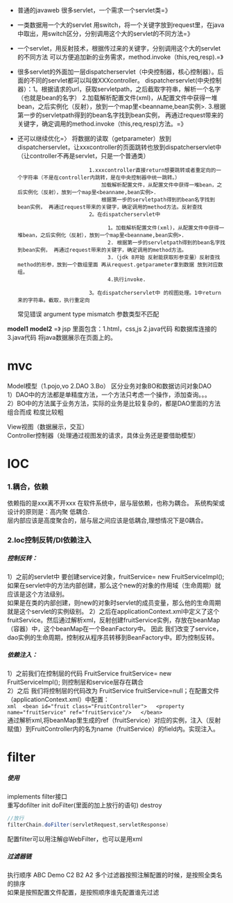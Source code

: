 * 普通的javaweb 很多servlet，一个需求一个servlet类=》
* 一类数据用一个大的servlet 用switch，将一个关键字放到request里，在java中取出，用switch区分，分别调用这个大的servlet的不同方法=》

* 一个servlet，用反射技术，根据传过来的关键字，分别调用这个大的servlet的不同方法 可以方便追加新的业务需求，method.invoke（this,req,resp).=》

* 很多servlet的外面加一层dispatcherservlet（中央控制器，核心控制器）。后面的不同的servlet都可以叫做XXXcontroller。
dispatcherservlet(中央控制器）：1。根据请求的url，获取servletpath，之后截取字符串，解析一个名字（也就是bean的名字）
                             2.加载解析配置文件(xml)，从配置文件中获得一堆bean，之后实例化（反射），放到一个map里<beanname,bean实例>.
                             3.根据第一步的servletpath得到的bean名字找到bean实例， 再通过request带来的关键字，确定调用的method.invoke（this,req,resp)方法。=》
                             
* 还可以继续优化=〉
 将数据的读取（getparameter）放到dispatcherservlet，让xxxcontroller的页面跳转也放到dispatcherservlet中（让controller不再是servlet，只是一个普通类）
 
                             1.xxxcontroller直接return想要跳转或者重定向的一个字符串（不是在controller内跳转，是在中央控制器中统一跳转。）
                                 加载解析配置文件，从配置文件中获得一堆bean，之后实例化（反射），放到一个map里<beanname,bean实例>.
                                 根据第一步的servletpath得到的bean名字找到bean实例， 再通过request带来的关键字，确定调用的method方法。反射查找
                             2。在dispatcherservlet中
                             
                                   1。加载解析配置文件(xml)，从配置文件中获得一堆bean，之后实例化（反射），放到一个map里<beanname,bean实例>.
                                   2. 根据第一步的servletpath得到的bean名字找到bean实例， 再通过request带来的关键字，确定调用的method方法。
                                   3.（jdk 8开始 反射能获取形参变量）反射查找method的形参，放到一个数组里面 再从request.getparameter拿到数据 放到对应数组。
                                   4.执行invoke.
                                   
                             3。在dispatcherservlet中 的视图处理。1中return来的字符串。截取，执行重定向 
    常见错误 argument type mismatch 参数类型不匹配
    
    
**model1** **model2** =》 jsp 里面包含：1.html，css,js 2.java代码 和数据库连接的 3.java代码 将java数据展示在页面上的。

# **mvc**
Model模型（1.pojo,vo 2.DAO 3.Bo） 
    区分业务对象BO和数据访问对象DAO  
        1）DAO中的方法都是单精度方法，一个方法只考虑一个操作，添加查询。。。  
        2）BO中的方法属于业务方法，实际的业务是比较复杂的，都是DAO里面的方法组合而成 粒度比较粗  
        
View视图（数据展示，交互）   
Controller控制器（处理通过视图发的请求，具体业务还是要借助模型）  

# **IOC**
  ### 1.耦合，依赖
   依赖指的是xxx离不开xxx
   在软件系统中，层与层依赖，也称为耦合。  系统构架或设计的原则是：高内聚 低耦合.  
    层内部应该是高度聚合的，层与层之间应该是低耦合,理想情况下是0耦合。 
  ### 2.Ioc控制反转/DI依赖注入  
  ##### 控制反转：  
  1）之前的servlet中 要创建service对象，fruitService= new FruitServiceImpl();  
    如果在servlet中的方法内部创建，那么这个new的对象的作用域（生命周期）就应该是这个方法级别。  
    如果是在类的内部创建，则new的对象时servlet的成员变量，那么他的生命周期就是这个servlet的实例级别。
  2）之后在applicationContext.xml中定义了这个fruitService。然后通过解析xml，反射创建fruitService实例，存放在beanMap（容器）中，这个beanMap在一个BeanFactory中。
     因此 我们改变了service，dao实例的生命周期，控制权从程序员转移到BeanFactory中。即为控制反转。  
  ##### 依赖注入：
  1）之前我们在控制层的代码 FruitService fruitService= new FruitServiceImpl();  则控制层和service层存在耦合  
  2）之后 我们将控制层的代码改为 FruitService fruitService=null；在配置文件（applicationContext.xml）中配置：  
           ```xml 
           <bean id="fruit class="FruitController">  
              <property name="fruitService" ref="fruitService"/>  
           </bean>
           ```   
  通过解析xml,将beanMap里生成的ref（fruitService）对应的实例，注入（反射赋值）到FruitController内的名为name（fruitService）的field内。实现注入。



# filter  

##### 使用  
implements filter接口   
重写dofilter init doFilter(里面的加上放行的语句) destroy    
```java 
//放行
filterChain.doFilter(servletRequest,servletResponse)  
```
配置filter可以用注解@WebFilter，也可以是用xml<filter><filter-mapping>  

##### 过滤器链  
  执行顺序 ABC Demo C2 B2 A2
  多个过滤器按照注解配置的时候，是按照全类名的排序  
  如果是按照配置文件配置，是按照顺序谁先配置谁先过滤
  
  


    
  
  
  

